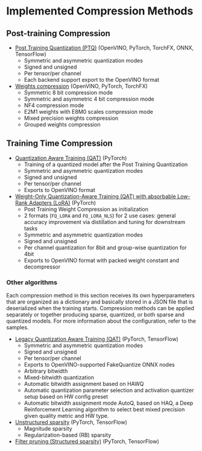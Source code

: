 # Implemented Compression Methods

## Post-training Compression

- [Post Training Quantization (PTQ)](./usage/post_training_compression/post_training_quantization/Usage.md) (OpenVINO, PyTorch, TorchFX, ONNX, TensorFlow)
  - Symmetric and asymmetric quantization modes
  - Signed and unsigned
  - Per tensor/per channel
  - Each backend support export to the OpenVINO format
- [Weights compression](./usage/post_training_compression/weights_compression/Usage.md) (OpenVINO, PyTorch, TorchFX)
  - Symmetric 8 bit compression mode
  - Symmetric and asymmetric 4 bit compression mode
  - NF4 compression mode
  - E2M1 weights with E8M0 scales compression mode
  - Mixed precision weights compression
  - Grouped weights compression

## Training Time Compression

- [Quantization Aware Training (QAT)](./usage/training_time_compression/quantization_aware_training/Usage.md) (PyTorch)
  - Training of a quantized model after the Post Training Quantization
  - Symmetric and asymmetric quantization modes
  - Signed and unsigned
  - Per tensor/per channel
  - Exports to OpenVINO format
- [Weight-Only Quantization-Aware Training (QAT) with absorbable Low-Rank Adapters (LoRA)](./usage/training_time_compression/quantization_aware_training_lora/Usage.md) (PyTorch)
  - Post Training Weight Compression as initialization
  - 2 formats (`FQ_LORA` and `FQ_LORA_NLS`) for 2 use cases: general accuracy improvement via distillation and tuning for downstream tasks
  - Symmetric and asymmetric quantization modes
  - Signed and unsigned
  - Per channel quantization for 8bit and group-wise quantization for 4bit
  - Exports to OpenVINO format with packed weight constant and decompressor

### Other algorithms

Each compression method in this section receives its own hyperparameters that are organized as a dictionary and basically stored in a JSON file that is deserialized when the training starts. Compression methods can be applied separately or together producing sparse, quantized, or both sparse and quantized models. For more information about the configuration, refer to the samples.

- [Legacy Quantization Aware Training (QAT)](./usage/training_time_compression/other_algorithms/LegacyQuantization.md) (PyTorch, TensorFlow)
  - Symmetric and asymmetric quantization modes
  - Signed and unsigned
  - Per tensor/per channel
  - Exports to OpenVINO-supported FakeQuantize ONNX nodes
  - Arbitrary bitwidth
  - Mixed-bitwidth quantization
  - Automatic bitwidth assignment based on HAWQ
  - Automatic quantization parameter selection and activation quantizer setup based on HW config preset
  - Automatic bitwidth assignment mode AutoQ, based on HAQ, a Deep Reinforcement Learning algorithm to select best mixed precision given quality metric and HW type.
- [Unstructured sparsity](./usage/training_time_compression/other_algorithms/Sparsity.md) (PyTorch, TensorFlow)
  - Magnitude sparsity
  - Regularization-based (RB) sparsity
- [Filter pruning (Structured sparsity)](./usage/training_time_compression/other_algorithms/Pruning.md) (PyTorch, TensorFlow)
